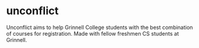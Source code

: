 # unconflict
Unconflict aims to help Grinnell College students with the best combination of courses for registration. Made with fellow freshmen CS students at Grinnell.

